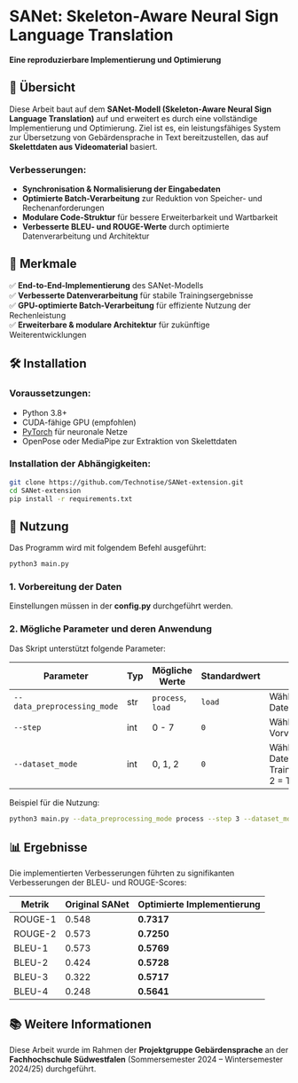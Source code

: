 # SANet: Skeleton-Aware Neural Sign Language Translation

**Eine reproduzierbare Implementierung und Optimierung**

## 📖 Übersicht

Diese Arbeit baut auf dem **SANet-Modell (Skeleton-Aware Neural Sign Language Translation)** auf und erweitert es durch eine vollständige Implementierung und Optimierung. Ziel ist es, ein leistungsfähiges System zur Übersetzung von Gebärdensprache in Text bereitzustellen, das auf **Skelettdaten aus Videomaterial** basiert.

### Verbesserungen:
- **Synchronisation & Normalisierung der Eingabedaten**
- **Optimierte Batch-Verarbeitung** zur Reduktion von Speicher- und Rechenanforderungen
- **Modulare Code-Struktur** für bessere Erweiterbarkeit und Wartbarkeit
- **Verbesserte BLEU- und ROUGE-Werte** durch optimierte Datenverarbeitung und Architektur

## 📌 Merkmale

✅ **End-to-End-Implementierung** des SANet-Modells  
✅ **Verbesserte Datenverarbeitung** für stabile Trainingsergebnisse  
✅ **GPU-optimierte Batch-Verarbeitung** für effiziente Nutzung der Rechenleistung  
✅ **Erweiterbare & modulare Architektur** für zukünftige Weiterentwicklungen  

## 🛠 Installation

### Voraussetzungen:
- Python 3.8+
- CUDA-fähige GPU (empfohlen)
- [PyTorch](https://pytorch.org/) für neuronale Netze
- OpenPose oder MediaPipe zur Extraktion von Skelettdaten

### Installation der Abhängigkeiten:
```bash
git clone https://github.com/Technotise/SANet-extension.git
cd SANet-extension
pip install -r requirements.txt
```

## 🚀 Nutzung

Das Programm wird mit folgendem Befehl ausgeführt:
```bash
python3 main.py
```

### **1. Vorbereitung der Daten**
Einstellungen müssen in der **config.py** durchgeführt werden.

### **2. Mögliche Parameter und deren Anwendung**
Das Skript unterstützt folgende Parameter:

| Parameter | Typ | Mögliche Werte | Standardwert | Beschreibung |
|-----------|------|----------------|--------------|--------------|
| `--data_preprocessing_mode` | str | `process`, `load` | `load` | Wählt den Modus zur Datenvorverarbeitung |
| `--step` | int | 0 - 7 | `0` | Wählt den spezifischen Vorverarbeitungsschritt |
| `--dataset_mode` | int | 0, 1, 2 | `0` | Wählt den Datensatzmodus: 0 = Train & Test, 1 = Train, 2 = Test |

Beispiel für die Nutzung:
```bash
python3 main.py --data_preprocessing_mode process --step 3 --dataset_mode 1
```

## 📊 Ergebnisse

Die implementierten Verbesserungen führten zu signifikanten Verbesserungen der BLEU- und ROUGE-Scores:

| Metrik   | Original SANet | Optimierte Implementierung |
|----------|---------------|---------------------------|
| ROUGE-1  | 0.548         | **0.7317**               |
| ROUGE-2  | 0.573         | **0.7250**               |
| BLEU-1   | 0.573         | **0.5769**               |
| BLEU-2   | 0.424         | **0.5728**               |
| BLEU-3   | 0.322         | **0.5717**               |
| BLEU-4   | 0.248         | **0.5641**               |

## 📚 Weitere Informationen

Diese Arbeit wurde im Rahmen der **Projektgruppe Gebärdensprache** an der **Fachhochschule Südwestfalen** (Sommersemester 2024 – Wintersemester 2024/25) durchgeführt.
